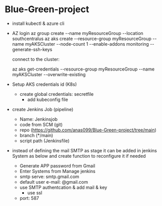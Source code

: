# Blue-Green-project

- install kubectl & azure cli
- AZ login
  az group create --name myResourceGroup --location southcentralus
  az aks create --resource-group myResourceGroup --name myAKSCluster --node-count 1 --enable-addons monitoring --generate-ssh-keys
  
  connect to the cluster:
  
   az aks get-credentials --resource-group myResourceGroup --name myAKSCluster --overwrite-existing
	  
- Setup AKS credentials id (K8s) 
	
	- create global credentials:
		secretfile
		- add kubeconfig file 
		
- create Jenkins Job (pipeline)
	- Name: Jenkinsjob
	- code from SCM (git)
	- repo (https://github.com/anas099/Blue-Green-project/tree/main)
	- branch (*/main)
	- script path (Jenkinsfile)
- instead of defining the mail SMTP as stage it can be added in jenkins System as below and create function to reconfigure it if needed
	- Generate APP password from Gmail
   	- Enter Systems from Manage jenkins
   	- smtp serve: smtp.gmail.com
   	- default user e-mail: @gmail.com
   	- use SMTP authentcation & add mail & key
    	- use ssl  
   	- port: 587
   	  

